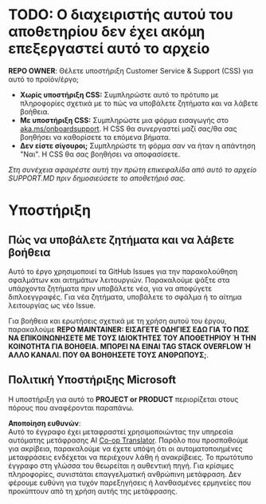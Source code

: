 <!--
CO_OP_TRANSLATOR_METADATA:
{
  "original_hash": "62fe65c1d8e3796c01aa1e3c89666cba",
  "translation_date": "2025-06-12T11:17:48+00:00",
  "source_file": "SUPPORT.md",
  "language_code": "el"
}
-->
# TODO: Ο διαχειριστής αυτού του αποθετηρίου δεν έχει ακόμη επεξεργαστεί αυτό το αρχείο

**REPO OWNER**: Θέλετε υποστήριξη Customer Service & Support (CSS) για αυτό το προϊόν/έργο;

- **Χωρίς υποστήριξη CSS:** Συμπληρώστε αυτό το πρότυπο με πληροφορίες σχετικά με το πώς να υποβάλετε ζητήματα και να λάβετε βοήθεια.
- **Με υποστήριξη CSS:** Συμπληρώστε μια φόρμα εισαγωγής στο [aka.ms/onboardsupport](https://aka.ms/onboardsupport). Η CSS θα συνεργαστεί μαζί σας/θα σας βοηθήσει να καθορίσετε τα επόμενα βήματα.
- **Δεν είστε σίγουροι;** Συμπληρώστε τη φόρμα σαν να ήταν η απάντηση "Ναι". Η CSS θα σας βοηθήσει να αποφασίσετε.

*Στη συνέχεια αφαιρέστε αυτή την πρώτη επικεφαλίδα από αυτό το αρχείο SUPPORT.MD πριν δημοσιεύσετε το αποθετήριό σας.*

# Υποστήριξη

## Πώς να υποβάλετε ζητήματα και να λάβετε βοήθεια

Αυτό το έργο χρησιμοποιεί τα GitHub Issues για την παρακολούθηση σφαλμάτων και αιτημάτων λειτουργιών. Παρακαλούμε ψάξτε στα υπάρχοντα ζητήματα πριν υποβάλετε νέα, για να αποφύγετε διπλοεγγραφές. Για νέα ζητήματα, υποβάλετε το σφάλμα ή το αίτημα λειτουργίας ως νέο Issue.

Για βοήθεια και ερωτήσεις σχετικά με τη χρήση αυτού του έργου, παρακαλούμε **REPO MAINTAINER: ΕΙΣΑΓΕΤΕ ΟΔΗΓΙΕΣ ΕΔΩ ΓΙΑ ΤΟ ΠΩΣ ΝΑ ΕΠΙΚΟΙΝΩΝΗΣΕΤΕ ΜΕ ΤΟΥΣ ΙΔΙΟΚΤΗΤΕΣ ΤΟΥ ΑΠΟΘΕΤΗΡΙΟΥ Ή ΤΗΝ ΚΟΙΝΟΤΗΤΑ ΓΙΑ ΒΟΗΘΕΙΑ. ΜΠΟΡΕΙ ΝΑ ΕΙΝΑΙ TAG STACK OVERFLOW Ή ΑΛΛΟ ΚΑΝΑΛΙ. ΠΟΥ ΘΑ ΒΟΗΘΗΣΕΤΕ ΤΟΥΣ ΑΝΘΡΩΠΟΥΣ;**.

## Πολιτική Υποστήριξης Microsoft

Η υποστήριξη για αυτό το **PROJECT or PRODUCT** περιορίζεται στους πόρους που αναφέρονται παραπάνω.

**Αποποίηση ευθυνών**:  
Αυτό το έγγραφο έχει μεταφραστεί χρησιμοποιώντας την υπηρεσία αυτόματης μετάφρασης AI [Co-op Translator](https://github.com/Azure/co-op-translator). Παρόλο που προσπαθούμε για ακρίβεια, παρακαλούμε να έχετε υπόψη ότι οι αυτοματοποιημένες μεταφράσεις ενδέχεται να περιέχουν λάθη ή ανακρίβειες. Το πρωτότυπο έγγραφο στη γλώσσα του θεωρείται η αυθεντική πηγή. Για κρίσιμες πληροφορίες, συνιστάται επαγγελματική ανθρώπινη μετάφραση. Δεν φέρουμε ευθύνη για τυχόν παρεξηγήσεις ή λανθασμένες ερμηνείες που προκύπτουν από τη χρήση αυτής της μετάφρασης.